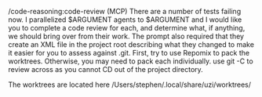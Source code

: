 /code-reasoning:code-review (MCP) There are a number of tests failing now. I parallelized $ARGUMENT agents to $ARGUMENT  and I would like you to complete a code review for each, and determine what, if anything, we should bring over from their work. The prompt also required that they create an XML file in the project root describing what they changed to make it easier for you to assess against .git. First, try to use Repomix to pack the worktrees. Otherwise, you may need to pack each individually. use git -C to review across as you cannot CD out of the project directory.

The worktrees are located here /Users/stephen/.local/share/uzi/worktrees/
